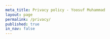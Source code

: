 ```yaml
---
meta_title: Privacy policy - Yoosuf Muhammad
layout: page
permalink: /privacy/
published: true
in_nav: false
---
```

